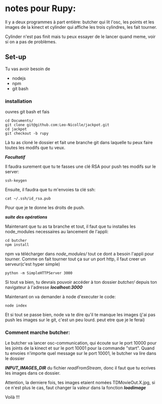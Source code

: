 # notes pour Rupy:

Il y a deux programmes à part entière: butcher qui lit l'osc, les points et les images de la kinect et cylinder qui affiche les trois cylindres, les fait tourner.

Cylinder n'est pas finit mais tu peux essayer  de le lancer quand meme, voir si on a pas de problèmes.

## Set-up
Tu vas avoir besoin de

- nodejs
- npm
- git bash

### installation

ouvres git bash et fais

```
cd Documents/
git clone git@github.com:Leo-Nicolle/jackpot.git
cd jackpot
git checkout -b rupy
```
Là tu as cloné le dossier et fait une branche git dans laquelle tu peux faire toutes les modifs que tu veux.

***Facultatif***

Il faudra surement que tu te fasses une clé RSA pour push tes modifs sur le server:
```
ssh-keygen
```
Ensuite, il faudra que tu m'envoies ta clé ssh:
```
cat ~/.ssh/id_rsa.pub
```
Pour que je te donne les droits de push.

***suite des opérations***

Maintenant que tu as ta branche et tout, il faut que tu installes les node_modules necessaires au lancement de l'appli:
```
cd butcher
npm install
```

npm va télécharger dans *node_modules/* tout ce dont a besoin l'appli pour tourner.
Comme on fait tourner tout ça sur un port http, il faut creer un serveur(c'est hyper simple)

```
python -m SimpleHTTPServer 3000
```

Si tout va bien, tu devrais pouvoir accéder à ton dossier *butcher/* depuis ton navigateur à l'adresse ***localhost:3000***

Maintenant on va demander à node d'executer le code:

```
node index
```

Et si tout se passe bien, node va te dire qu'il te manque les images (j'ai pas push les images sur le git, c'est un peu lourd. peut etre que je le ferai)



### Comment marche butcher:

Le butcher va lancer osc-communication, qui écoute sur le port 10000 pour les joints de la kinect et sur le port 10001 pour la commande "start".
Quand tu envoies n'importe quel message sur le port 10001, le butcher va lire dans le dossier

***INPUT_IMAGES_DIR*** du fichier *readFromStream*, donc il faut que tu ecrives les images dans ce dossier.

Attention, la derniere fois, tes images etaient nomées TDMovieOut.X.jpg, si ce n'est plus le cas, faut changer la valeur dans la fonction ***loadimage***


Voilà !!!

